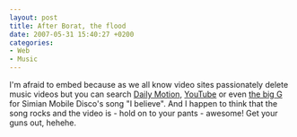 ```yaml
---
layout: post
title: After Borat, the flood
date: 2007-05-31 15:40:27 +0200
categories:
- Web
- Music
---
```

I'm afraid to embed because as we all know video sites passionately delete music videos but you can search <a href="http://www.dailymotion.com/videos/relevance/search/simian+mobile+disco">Daily Motion</a>, <a href="http://www.youtube.com/results?search_query=simian+mobile+disco">YouTube</a> or even <a href="http://www.google.com/search?q=simian+mobile+disco+i+believe+video">the big G</a> for Simian Mobile Disco's song "I believe". And I happen to think that the song rocks and the video is - hold on to your pants - awesome! Get your guns out, hehehe.
